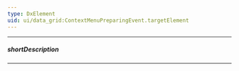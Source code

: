 ```yaml
---
type: DxElement
uid: ui/data_grid:ContextMenuPreparingEvent.targetElement
---
```

---
##### shortDescription
<!-- Description goes here -->

---
<!-- Description goes here -->